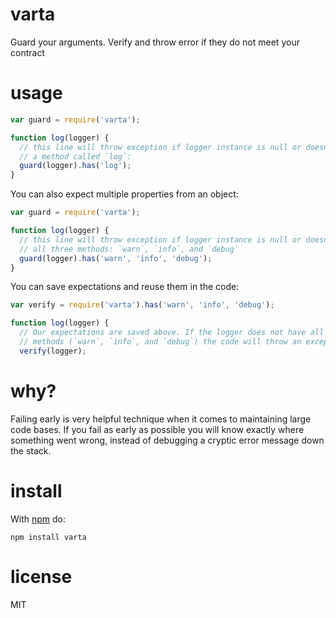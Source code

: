 # varta

Guard your arguments. Verify and throw error if they do not meet your contract

# usage

``` javascript
var guard = require('varta');

function log(logger) {
  // this line will throw exception if logger instance is null or doesn't have
  // a method called `log`:
  guard(logger).has('log');
}
```

You can also expect multiple properties from an object:

``` javascript
var guard = require('varta');

function log(logger) {
  // this line will throw exception if logger instance is null or doesn't have
  // all three methods: `warn`, `info`, and `debug`
  guard(logger).has('warn', 'info', 'debug');
}
```

You can save expectations and reuse them in the code:

``` javascript
var verify = require('varta').has('warn', 'info', 'debug');

function log(logger) {
  // Our expectations are saved above. If the logger does not have all three
  // methods (`warn`, `info`, and `debug`) the code will throw an exception
  verify(logger);
```

# why?

Failing early is very helpful technique when it comes to maintaining large
code bases. If you fail as early as possible you will know exactly where something
went wrong, instead of debugging a cryptic error message down the stack.

# install

With [npm](https://npmjs.org) do:

```
npm install varta
```

# license

MIT
